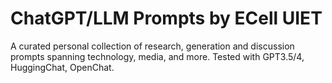 # ChatGPT/LLM Prompts by ECell UIET
A curated personal collection of research, generation and discussion prompts spanning technology, media, and more. Tested with GPT3.5/4, HuggingChat, OpenChat.
